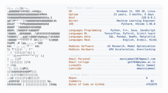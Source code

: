<picture>
  <source srcset="https://raw.githubusercontent.com/mmazinjameel/mmazinjameel/main/dark_mode.svg?v=1739261555" media="(prefers-color-scheme: dark)">
  <img src="https://raw.githubusercontent.com/mmazinjameel/mmazinjameel/main/light_mode.svg?v=1739261555">
</picture>
